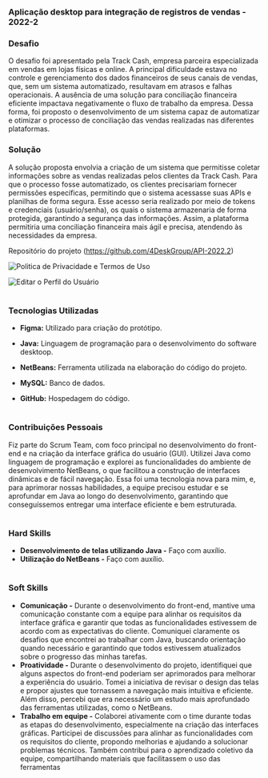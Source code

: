 ### Aplicação desktop para integração de registros de vendas - 2022-2

### Desafio

O desafio foi apresentado pela Track Cash, empresa parceira especializada em vendas em lojas físicas e online. A principal dificuldade estava no controle e gerenciamento dos dados financeiros de seus canais de vendas, que, sem um sistema automatizado, resultavam em atrasos e falhas operacionais. A ausência de uma solução para conciliação financeira eficiente impactava negativamente o fluxo de trabalho da empresa. Dessa forma, foi proposto o desenvolvimento de um sistema capaz de automatizar e otimizar o processo de conciliação das vendas realizadas nas diferentes plataformas.

### Solução

A solução proposta envolvia a criação de um sistema que permitisse coletar informações sobre as vendas realizadas pelos clientes da Track Cash. Para que o processo fosse automatizado, os clientes precisariam fornecer permissões específicas, permitindo que o sistema acessasse suas APIs e planilhas de forma segura. Esse acesso seria realizado por meio de tokens e credenciais (usuário/senha), os quais o sistema armazenaria de forma protegida, garantindo a segurança das informações. Assim, a plataforma permitiria uma conciliação financeira mais ágil e precisa, atendendo às necessidades da empresa.

Repositório do projeto (https://github.com/4DeskGroup/API-2022.2)

![Politica de Privacidade e Termos de Uso](https://github.com/Diane-Moreno/Portfolio-Diane/assets/102235722/ea380354-2ec0-4670-8c96-1a7fb7b96e57)

![Editar o Perfil do Usuário](https://github.com/Diane-Moreno/Portfolio-Diane/assets/102235722/fedb8d4e-b822-434d-bc37-22e845467b7c)

<h1></h1>

### Tecnologias Utilizadas
<div>
    <ul>
      <li>
        <b> Figma:</b> Utilizado para criação do protótipo.   
      </li>
    </ul>
  </span>
</div>
<div>
    <ul>
      <li>
        <b> Java:</b> Linguagem de programação para o desenvolvimento do software desktoop.  
      </li>
    </ul>
  </span>
</div>
<div>
    <ul>
      <li>
        <b> NetBeans:</b> Ferramenta utilizada na elaboração do código do projeto.   
      </li>
    </ul>
  </span>
</div>
<div>
    <ul>
      <li>
        <b> MySQL:</b> Banco de dados. 
      </li>
    </ul>
  </span>
</div>
<div>
    <ul>
      <li>
        <b> GitHub:</b> Hospedagem do código.   
      </li>
    </ul>
  </span>
</div>


<h1></h1>

### Contribuições Pessoais
Fiz parte do Scrum Team, com foco principal no desenvolvimento do front-end e na criação da interface gráfica do usuário (GUI). Utilizei Java como linguagem de programação e explorei as funcionalidades do ambiente de desenvolvimento NetBeans, o que facilitou a construção de interfaces dinâmicas e de fácil navegação. Essa foi uma tecnologia nova para mim, e, para aprimorar nossas habilidades, a equipe precisou estudar e se aprofundar em Java ao longo do desenvolvimento, garantindo que conseguíssemos entregar uma interface eficiente e bem estruturada.

<h1></h1>

### Hard Skills
<ul>
  <li><b>Desenvolvimento de telas utilizando Java -</b>  Faço com auxílio.</li>
  <li><b>Utilização do NetBeans -</b>  Faço com auxílio.</li>
</ul>

<h1></h1>

### Soft Skills
<ul>
  <li><b>Comunicação -</b> Durante o desenvolvimento do front-end, mantive uma comunicação constante com a equipe para alinhar os requisitos da interface gráfica e garantir que todas as funcionalidades estivessem de acordo com as expectativas do cliente. Comuniquei claramente os desafios que encontrei ao trabalhar com Java, buscando orientação quando necessário e garantindo que todos estivessem atualizados sobre o progresso das minhas tarefas.</li>
  <li><b>Proatividade -</b> Durante o desenvolvimento do projeto, identifiquei que alguns aspectos do front-end poderiam ser aprimorados para melhorar a experiência do usuário. Tomei a iniciativa de revisar o design das telas e propor ajustes que tornassem a navegação mais intuitiva e eficiente. Além disso, percebi que era necessário um estudo mais aprofundado das ferramentas utilizadas, como o NetBeans. </li>
  <li><b>Trabalho em equipe -</b>  Colaborei ativamente com o time durante todas as etapas do desenvolvimento, especialmente na criação das interfaces gráficas. Participei de discussões para alinhar as funcionalidades com os requisitos do cliente, propondo melhorias e ajudando a solucionar problemas técnicos. Também contribui para o aprendizado coletivo da equipe, compartilhando materiais que facilitassem o uso das ferramentas </li>
</ul>
